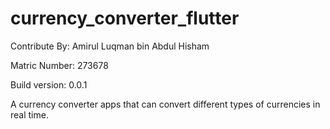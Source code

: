 # currency_converter_flutter

Contribute By: Amirul Luqman bin Abdul Hisham

Matric Number: 273678

Build version: 0.0.1

A currency converter apps that can convert different types
of currencies in real time.